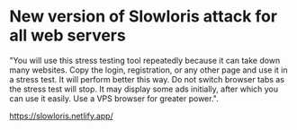 # New version of Slowloris attack for all web servers
"You will use this stress testing tool repeatedly because it can take down many websites.
Copy the login, registration, or any other page and use it in a stress test. It will perform better this way.
Do not switch browser tabs as the stress test will stop. It may display some ads initially, after which you can use it easily. Use a VPS browser for greater power.".

 https://slowloris.netlify.app/
 
 
